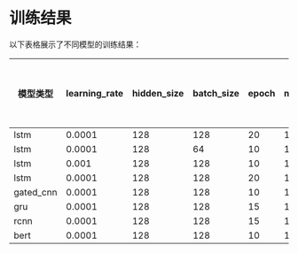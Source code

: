 # 训练结果

以下表格展示了不同模型的训练结果：

| 模型类型 | learning_rate | hidden_size | batch_size | epoch | max_length | num_layers | pooling_style | 准确率 | 预测100条耗时 (秒) |
|----------|---------------|-------------|------------|-------|------------|------------|---------------|--------|-------------------|
| lstm     | 0.0001        | 128         | 128        | 20    | 120        | 2          | max           | 0.8807 | 0.036             |
| lstm     | 0.0001        | 128         | 64         | 10    | 120        | 2          | max           | 0.8903 | 0.071             |
| lstm     | 0.001         | 128         | 128        | 10    | 120        | 2          | max           | 0.8799 | 0.067             |
| lstm     | 0.0001        | 128         | 128        | 20    | 120        | 2          | avg           | 0.8828 | 0.067             |
| gated_cnn| 0.0001        | 128         | 128        | 10    | 120        | 2          | max           | 0.8911 | 0.018             |
| gru      | 0.0001        | 128         | 128        | 15    | 120        | 2          | max           | 0.8849 | 0.051             |
| rcnn     | 0.0001        | 128         | 128        | 15    | 120        | 2          | max           | 0.8894 | 0.028             |
| bert     | 0.0001        | 128         | 128        | 10    | 120        | 2          | max           | 0.8986 | 0.896             |
